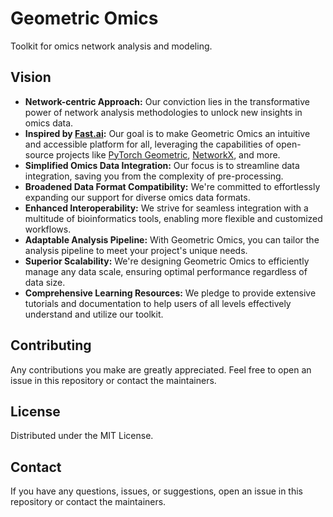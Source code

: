 # Geometric Omics

Toolkit for omics network analysis and modeling.

## Vision 
- **Network-centric Approach:** Our conviction lies in the transformative power of network analysis methodologies to unlock new insights in omics data.
- **Inspired by [Fast.ai](https://www.fast.ai/):** Our goal is to make Geometric Omics an intuitive and accessible platform for all, leveraging the capabilities of open-source projects like [PyTorch Geometric](https://pyg.org/), [NetworkX](https://networkx.org/), and more.
- **Simplified Omics Data Integration:** Our focus is to streamline data integration, saving you from the complexity of pre-processing.
- **Broadened Data Format Compatibility:** We're committed to effortlessly expanding our support for diverse omics data formats.
- **Enhanced Interoperability:** We strive for seamless integration with a multitude of bioinformatics tools, enabling more flexible and customized workflows.
- **Adaptable Analysis Pipeline:** With Geometric Omics, you can tailor the analysis pipeline to meet your project's unique needs.
- **Superior Scalability:** We're designing Geometric Omics to efficiently manage any data scale, ensuring optimal performance regardless of data size.
- **Comprehensive Learning Resources:** We pledge to provide extensive tutorials and documentation to help users of all levels effectively understand and utilize our toolkit.

## Contributing
Any contributions you make are greatly appreciated. Feel free to open an issue in this repository or contact the maintainers.

## License
Distributed under the MIT License. 

## Contact
If you have any questions, issues, or suggestions, open an issue in this repository or contact the maintainers.
